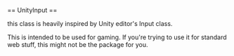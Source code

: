 
== UnityInput ==

this class is heavily inspired by Unity editor's Input class.

This is intended to be used for gaming. If you're trying to use it for standard web stuff, this might not be the package for you.



